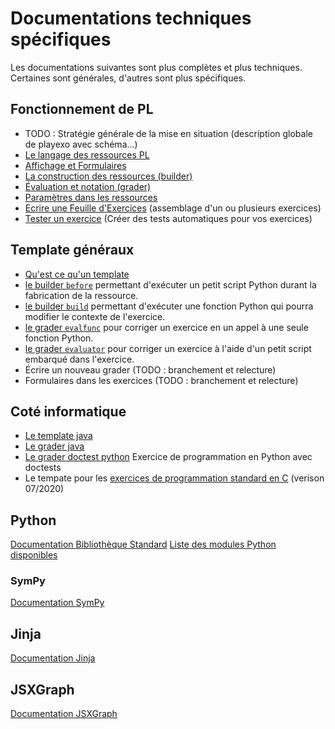 # Documentations techniques spécifiques

Les documentations suivantes sont plus complètes et plus techniques. Certaines sont générales, 
d'autres sont plus spécifiques. 

## Fonctionnement de PL

* TODO : Stratégie générale de la mise en situation (description globale de playexo avec schéma...)
* [Le langage des ressources PL](langage_pl.md)
* [Affichage et Formulaires](affichage.md)
* [La construction des ressources (builder)](construction.md)
* [Évaluation et notation (grader)](evaluation.md)
* [Paramètres dans les ressources](pl_settings.md)
* [Ecrire une Feuille d'Exercices](pltp.md) (assemblage d'un ou plusieurs exercices)
* [Tester un exercice](pl_testing.md) (Créer des tests automatiques pour vos exercices)

## Template généraux

* [Qu'est ce qu'un template](template_index.md)
* [le builder `before`](before.md) permettant d'exécuter un petit script Python durant la 
  fabrication de la ressource.
* [le builder `build`](build.md) permettant d'exécuter une fonction Python qui pourra modifier
  le contexte de l'exercice.
* [le grader `evalfunc`](evalfunc.md) pour corriger un exercice en un appel à une seule 
  fonction Python.
* [le grader `evaluator`](evaluator.md) pour corriger un exercice à l'aide d'un petit
  script embarqué dans l'exercice.
* Écrire un nouveau grader (TODO : branchement et relecture)
* Formulaires dans les exercices (TODO : branchement et relecture)

## Coté informatique

* [Le template java](template_java.md)
* [Le grader java](grader_java.md)
* [Le grader doctest python](../models/pltest.md) Exercice de programmation en Python avec doctests
* Le tempate pour les [exercices de programmation standard en C](std_progC.md) (verison 07/2020)


## Python

[Documentation Bibliothèque Standard](https://docs.python.org/3/library/)
[Liste des modules Python disponibles](modules_sandbox.md)

### SymPy

[Documentation SymPy](https://docs.sympy.org/latest/index.html)

## Jinja

[Documentation Jinja](https://jinja.palletsprojects.com/)

## JSXGraph

[Documentation JSXGraph](https://jsxgraph.uni-bayreuth.de/wp/docs/index.html)


